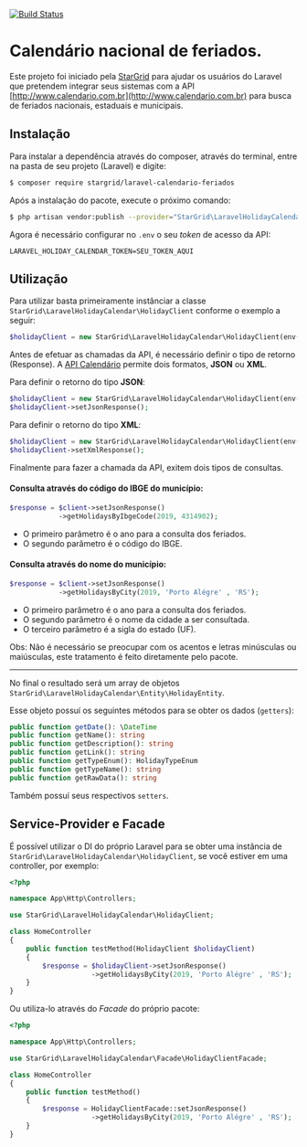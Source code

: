 [![Build Status](https://travis-ci.org/stargrid/laravel-calendario-feriados.svg?branch=master)](https://travis-ci.org/stargrid/laravel-calendario-feriados)

# Calendário nacional de feriados.

Este projeto foi iniciado pela [StarGrid](https://stargrid.pro) para ajudar os usuários do Laravel que pretendem integrar seus sistemas com a API [http://www.calendario.com.br](http://www.calendario.com.br) para busca de feriados nacionais, estaduais e municipais.

## Instalação

Para instalar a dependência através do composer, através do terminal, entre na pasta de seu projeto (Laravel) e digite:

```sh
$ composer require stargrid/laravel-calendario-feriados
```

Após a instalação do pacote, execute o próximo comando:
```sh
$ php artisan vendor:publish --provider="StarGrid\LaravelHolidayCalendar\Provider\LaravelHolidayCalendarServiceProvider"
```

Agora é necessário configurar no ```.env``` o seu *token* de acesso da API:
```env
LARAVEL_HOLIDAY_CALENDAR_TOKEN=SEU_TOKEN_AQUI
```

## Utilização

Para utilizar basta primeiramente instânciar a classe `StarGrid\LaravelHolidayCalendar\HolidayClient` conforme o exemplo a seguir:
```php
$holidayClient = new StarGrid\LaravelHolidayCalendar\HolidayClient(env('LARAVEL_HOLIDAY_CALENDAR_TOKEN'));
```

Antes de efetuar as chamadas da API, é necessário definir o tipo de retorno (Response). A [API Calendário](http://www.calendario.com.br/api_feriados_municipais_estaduais_nacionais.php) permite dois formatos, **JSON** ou **XML**.

Para definir o retorno do tipo **JSON**: 
```php
$holidayClient = new StarGrid\LaravelHolidayCalendar\HolidayClient(env('LARAVEL_HOLIDAY_CALENDAR_TOKEN'));
$holidayClient->setJsonResponse();
```
Para definir o retorno do tipo **XML**:
```php
$holidayClient = new StarGrid\LaravelHolidayCalendar\HolidayClient(env('LARAVEL_HOLIDAY_CALENDAR_TOKEN'));
$holidayClient->setXmlResponse();
```

Finalmente para fazer a chamada da API, exitem dois tipos de consultas.

#### Consulta através do código do IBGE do município:
```php
$response = $client->setJsonResponse()
            ->getHolidaysByIbgeCode(2019, 4314902);
```
- O primeiro parâmetro é o ano para a consulta dos feriados.
- O segundo parâmetro é o código do IBGE.

#### Consulta através do nome do município:
```php
$response = $client->setJsonResponse()
            ->getHolidaysByCity(2019, 'Porto Alégre' , 'RS');
```
- O primeiro parâmetro é o ano para a consulta dos feriados.
- O segundo parâmetro é o nome da cidade a ser consultada.
- O terceiro parâmetro é a sigla do estado (UF).

Obs: Não é necessário se preocupar com os acentos e letras minúsculas ou maiúsculas, este tratamento é feito diretamente pelo pacote.

___

No final o resultado será um array de objetos ```StarGrid\LaravelHolidayCalendar\Entity\HolidayEntity```.

Esse objeto possuí os seguintes métodos para se obter os dados (`getters`):

```php 
public function getDate(): \DateTime
public function getName(): string
public function getDescription(): string
public function getLink(): string
public function getTypeEnum(): HolidayTypeEnum
public function getTypeName(): string
public function getRawData(): string
```

Também possuí seus respectivos `setters`.

## Service-Provider e Facade

É possível utilizar o DI do próprio Laravel para se obter uma instância de `StarGrid\LaravelHolidayCalendar\HolidayClient`, se você estiver em uma controller, por exemplo:
```php
<?php

namespace App\Http\Controllers;

use StarGrid\LaravelHolidayCalendar\HolidayClient;

class HomeController
{
    public function testMethod(HolidayClient $holidayClient)
    {
        $response = $holidayClient->setJsonResponse()
                    ->getHolidaysByCity(2019, 'Porto Alégre' , 'RS');    
    }
}
```

Ou utiliza-lo através do *Facade* do próprio pacote:
```php
<?php

namespace App\Http\Controllers;

use StarGrid\LaravelHolidayCalendar\Facade\HolidayClientFacade;

class HomeController
{
    public function testMethod()
    {
        $response = HolidayClientFacade::setJsonResponse()
                    ->getHolidaysByCity(2019, 'Porto Alégre' , 'RS');    
    }
}
```
